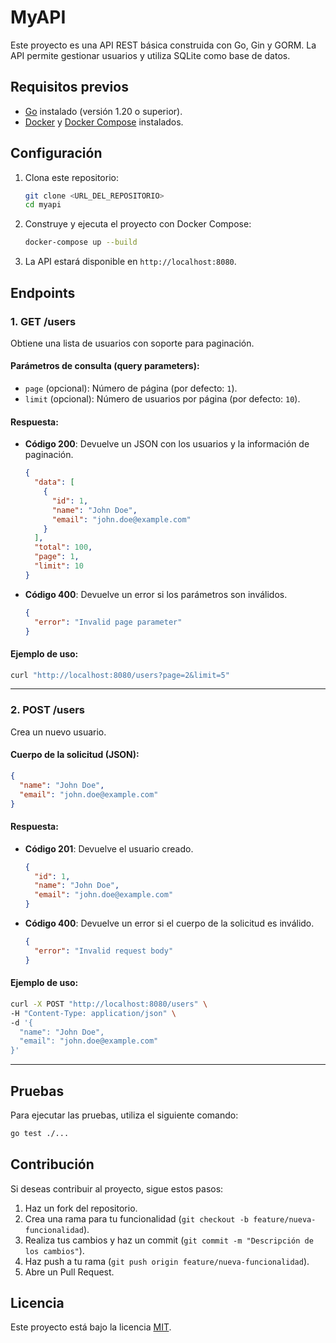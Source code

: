 # MyAPI

Este proyecto es una API REST básica construida con Go, Gin y GORM. La API permite gestionar usuarios y utiliza SQLite como base de datos.

## Requisitos previos

- [Go](https://golang.org/) instalado (versión 1.20 o superior).
- [Docker](https://www.docker.com/) y [Docker Compose](https://docs.docker.com/compose/) instalados.

## Configuración

1. Clona este repositorio:
   ```bash
   git clone <URL_DEL_REPOSITORIO>
   cd myapi
   ```

2. Construye y ejecuta el proyecto con Docker Compose:
   ```bash
   docker-compose up --build
   ```

3. La API estará disponible en `http://localhost:8080`.

## Endpoints

### 1. **GET /users**

Obtiene una lista de usuarios con soporte para paginación.

#### Parámetros de consulta (query parameters):
- `page` (opcional): Número de página (por defecto: `1`).
- `limit` (opcional): Número de usuarios por página (por defecto: `10`).

#### Respuesta:
- **Código 200**: Devuelve un JSON con los usuarios y la información de paginación.
  ```json
  {
    "data": [
      {
        "id": 1,
        "name": "John Doe",
        "email": "john.doe@example.com"
      }
    ],
    "total": 100,
    "page": 1,
    "limit": 10
  }
  ```
- **Código 400**: Devuelve un error si los parámetros son inválidos.
  ```json
  {
    "error": "Invalid page parameter"
  }
  ```

#### Ejemplo de uso:
```bash
curl "http://localhost:8080/users?page=2&limit=5"
```

---

### 2. **POST /users**

Crea un nuevo usuario.

#### Cuerpo de la solicitud (JSON):
```json
{
  "name": "John Doe",
  "email": "john.doe@example.com"
}
```

#### Respuesta:
- **Código 201**: Devuelve el usuario creado.
  ```json
  {
    "id": 1,
    "name": "John Doe",
    "email": "john.doe@example.com"
  }
  ```
- **Código 400**: Devuelve un error si el cuerpo de la solicitud es inválido.
  ```json
  {
    "error": "Invalid request body"
  }
  ```

#### Ejemplo de uso:
```bash
curl -X POST "http://localhost:8080/users" \
-H "Content-Type: application/json" \
-d '{
  "name": "John Doe",
  "email": "john.doe@example.com"
}'
```

---

## Pruebas

Para ejecutar las pruebas, utiliza el siguiente comando:
```bash
go test ./...
```

## Contribución

Si deseas contribuir al proyecto, sigue estos pasos:

1. Haz un fork del repositorio.
2. Crea una rama para tu funcionalidad (`git checkout -b feature/nueva-funcionalidad`).
3. Realiza tus cambios y haz un commit (`git commit -m "Descripción de los cambios"`).
4. Haz push a tu rama (`git push origin feature/nueva-funcionalidad`).
5. Abre un Pull Request.

## Licencia

Este proyecto está bajo la licencia [MIT](https://opensource.org/licenses/MIT).